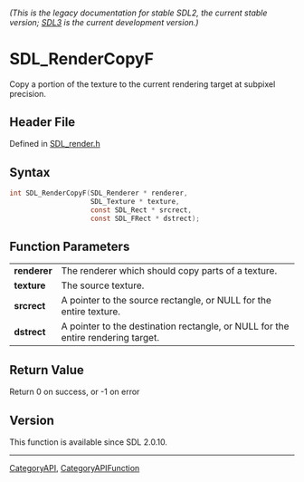 ###### (This is the legacy documentation for stable SDL2, the current stable version; [SDL3](https://wiki.libsdl.org/SDL3/) is the current development version.)
# SDL_RenderCopyF

Copy a portion of the texture to the current rendering target at subpixel precision.

## Header File

Defined in [SDL_render.h](https://github.com/libsdl-org/SDL/blob/SDL2/include/SDL_render.h)

## Syntax

```c
int SDL_RenderCopyF(SDL_Renderer * renderer,
                    SDL_Texture * texture,
                    const SDL_Rect * srcrect,
                    const SDL_FRect * dstrect);

```

## Function Parameters

|                  |                                                                                  |
| ---------------- | -------------------------------------------------------------------------------- |
| **renderer**     | The renderer which should copy parts of a texture.                               |
| **texture**      | The source texture.                                                              |
| **srcrect**      | A pointer to the source rectangle, or NULL for the entire texture.               |
| **dstrect**      | A pointer to the destination rectangle, or NULL for the entire rendering target. |

## Return Value

Return 0 on success, or -1 on error

## Version

This function is available since SDL 2.0.10.

----
[CategoryAPI](CategoryAPI), [CategoryAPIFunction](CategoryAPIFunction)


